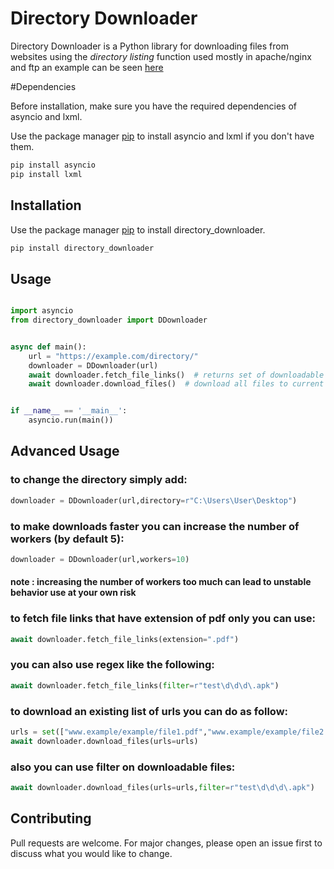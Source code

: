 # Directory Downloader

Directory Downloader
is a Python library for downloading files from websites using the *directory listing* function used mostly in apache/nginx and ftp an example can be seen [here](https://ftp.mozilla.org/)

#Dependencies

Before installation, make sure you have the required dependencies of asyncio and lxml.

Use the package manager [pip](https://pip.pypa.io/en/stable/) to install asyncio and lxml if you don't have them.

```bash
pip install asyncio
pip install lxml
```


## Installation
Use the package manager [pip](https://pip.pypa.io/en/stable/) to install directory_downloader.

```bash
pip install directory_downloader 
```

## Usage

```python

import asyncio
from directory_downloader import DDownloader


async def main():
    url = "https://example.com/directory/"
    downloader = DDownloader(url)
    await downloader.fetch_file_links()  # returns set of downloadable file urls
    await downloader.download_files()  # download all files to current directory


if __name__ == '__main__':
    asyncio.run(main())
```
## Advanced Usage
### to change the directory simply add:
```python
downloader = DDownloader(url,directory=r"C:\Users\User\Desktop")
```
### to make downloads faster you can increase the number of workers (by default 5):
```python
downloader = DDownloader(url,workers=10)
```
#### note : increasing the number of workers too much can lead to unstable behavior use at your own risk
### to fetch file links that have extension of pdf only you can use:
```python
await downloader.fetch_file_links(extension=".pdf")
```
### you can also use regex like the following:
```python
await downloader.fetch_file_links(filter=r"test\d\d\d\.apk")   
```
### to download an existing list of urls you can do as follow:
```python
urls = set(["www.example/example/file1.pdf","www.example/example/file2.pdf",...])
await downloader.download_files(urls=urls)
```
### also you can use filter on downloadable files:
```python
await downloader.download_files(urls=urls,filter=r"test\d\d\d\.apk")
```

## Contributing
Pull requests are welcome. For major changes, please open an issue first to discuss what you would like to change.
